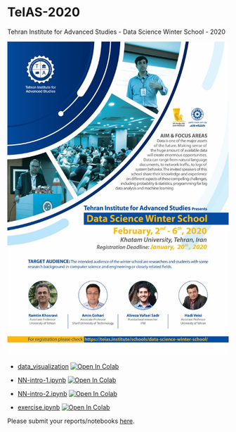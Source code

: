 # TeIAS-2020
Tehran Institute for Advanced Studies - Data Science Winter School - 2020

<p float="center">
    <img src="poster.jpg" alt="poster" width="800"/>
</p>

- [data_visualization](https://github.com/vafaei-ar/TeIAS-2020/blob/master/notebooks/data_visualization.ipynb) [![Open In Colab](https://colab.research.google.com/assets/colab-badge.svg)](https://colab.research.google.com/github/vafaei-ar/TeIAS-2020/blob/master/notebooks/data_visualization.ipynb)

- [NN-intro-1.ipynb](https://github.com/vafaei-ar/TeIAS-2020/blob/master/notebooks/NN-intro-1.ipynb) [![Open In Colab](https://colab.research.google.com/assets/colab-badge.svg)](https://colab.research.google.com/github/vafaei-ar/TeIAS-2020/blob/master/notebooks/NN-intro-1.ipynb)

- [NN-intro-2.ipynb](https://github.com/vafaei-ar/TeIAS-2020/blob/master/notebooks/NN-intro-2.ipynb) [![Open In Colab](https://colab.research.google.com/assets/colab-badge.svg)](https://colab.research.google.com/github/vafaei-ar/TeIAS-2020/blob/master/notebooks/NN-intro-2.ipynb)

- [exercise.ipynb](https://github.com/vafaei-ar/TeIAS-2020/blob/master/notebooks/exercise.ipynb) [![Open In Colab](https://colab.research.google.com/assets/colab-badge.svg)](https://colab.research.google.com/github/vafaei-ar/TeIAS-2020/blob/master/notebooks/exercise.ipynb)

Please submit your reports/notebooks [here](https://forms.gle/aKY2uytqFoH6D46y9).


